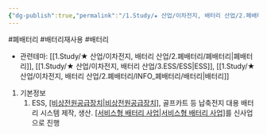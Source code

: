 ```yaml
---
{"dg-publish":true,"permalink":"/1.Study/★ 산업/이차전지, 배터리 산업/2.폐배터리/종목/피엠그로우/","created":"2024-11-20T21:02:27.643+09:00","updated":"2025-06-03T20:07:21.451+09:00"}
---
```


#폐배터리 #배터리재사용 #배터리 




- 관련테마: [[1.Study/★ 산업/이차전지, 배터리 산업/2.폐배터리/폐배터리\|폐배터리]], [[1.Study/★ 산업/이차전지, 배터리 산업/3.ESS/ESS\|ESS]], [[1.Study/★ 산업/이차전지, 배터리 산업/2.폐배터리/INFO_폐배터리/배터리\|배터리]]


1. 기본정보
	1. ESS, [[비상전원공급장치\|비상전원공급장치]](UPS), 골프카트 등 납축전지 대용 배터리 시스템 제작, 생산. [[서비스형 배터리 사업\|서비스형 배터리 사업]](BaaS)를 신사업으로 진행